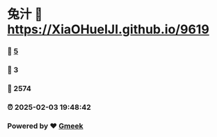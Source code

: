 # 兔汁 :link: https://XiaOHueIJI.github.io/9619 
### :page_facing_up: [5](https://XiaOHueIJI.github.io/9619/tag.html) 
### :speech_balloon: 3 
### :hibiscus: 2574 
### :alarm_clock: 2025-02-03 19:48:42 
### Powered by :heart: [Gmeek](https://github.com/Meekdai/Gmeek)

